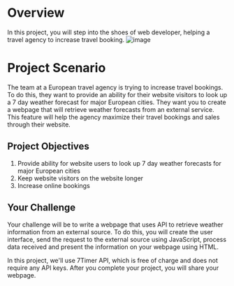 # Overview
In this project, you will step into the shoes of web developer, helping a travel agency to increase travel booking.
![image](https://d3c33hcgiwev3.cloudfront.net/imageAssetProxy.v1/R6pX2hccRFieUjt4jPhrqQ_56d4d0bc97514f68834a3c1fd26aa4f1_weather_icons.jpg?expiry=1760918400000&hmac=yKoq-BFLzZII0CaICz4tFfUVzI5wwJgTLKotAmEGpVI)

# Project Scenario

The team at a European travel agency is trying to increase travel bookings. To do this, they want to provide an ability for their website visitors to look up a 7 day weather forecast for major European cities.
They want you to create a webpage that will retrieve weather forecasts from an external service. This feature will help the agency maximize their travel bookings and sales through their website.

## Project Objectives

1. Provide ability for website users to look up 7 day weather forecasts for major European cities
2. Keep website visitors on the website longer
3. Increase online bookings

## Your Challenge
Your challenge will be to write a webpage that uses API to retrieve weather information from an external source. To do this, you will create the user interface, send the request to the external source using JavaScript, process data received and present the information on your webpage using HTML.

In this project, we'll use 7Timer API, which is free of charge and does not require any API keys.
After you complete your project, you will share your webpage.
